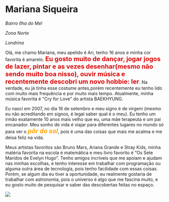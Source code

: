 <!DOCTYPE html>
<html lang="pt-br">
<head>
  <meta charset="UTF-8">
  <meta name="viewport" content="width=device-width, initial-scale=1.0">
  <title>Minha História.</title>
</head>
<body>
<h1><strong>Mariana Siqueira</strong></h1>
<p><i>Bairro Ilha do Mel</i></p>
<p><i>Zona Norte</i></p>
<p><i>Londrina</i></p>
<p>Olá, me chamo Mariana, meu apelido é Ari, tenho 16 anos e minha cor favorita é amarelo.
    <strong><b><span style="font-size:20px"><font color="dark yellow">Eu gosto muito de dançar, jogar jogos de lazer,
     pintar e as vezes desenhar(mesmo não sendo muito boa nisso), ouvir música e recentemente descobri um
     novo hobbie: ler</font></span></b></strong>.
     Na verdade, eu já tinha esse costume antes,porém recentemente eu tenho lido com muito mais
     frequência e por muito mais tempo. Atualmente, minha música favorita é "Cry for Love"
     do artista BAEKHYUNG.</p>
<P>Eu nasci em 2007, no dia 16 de setembro e meu signo é de virgem (mesmo eu não acreditando em signos,
    é legal saber qual é o meu). Eu tenho um irmão exatamente 10 anos mais velho que eu, uma mãe terapeuta
    e um pai encanador. Meu sonho de vida é viajar para diferentes lugares no mundo só para ver o
    <strong><i><span style="font-size:20px"><font color="orange">pôr do sol</font></span></i></strong>,
    pois é uma das coisas que mais me acalma e me deixa feliz na vida.</P>
<p>Meus artistas favoritos são Bruno Mars, Ariana Grande e Stray Kids, minha matéria favorita na escola é
    matemática e meu livro favorito é “Os Sete Maridos de Evelyn Hugo". Tenho amigos incríveis que me apoiam
    e ajudam nas minhas escolhas, e tenho interesse em trabalhar com programação ou alguma outra área de
    tecnologia, pois tenho facilidade com essas coisas. Porém, se algum dia eu tiver a oportunidade, eu
    realmente gostaria de trabalhar com astronomia, pois o universo é algo que me fascina muito, e eu gosto
    muito de pesquisar e saber das descobertas feitas no espaço.</p>
     <img src="https://i.pinimg.com/564x/f6/99/67/f69967b6026694e1a2e6d52c88940b1e.jpg"
</body>
</html>

